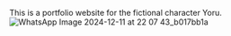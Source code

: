 This is a portfolio website for the fictional character Yoru.
![WhatsApp Image 2024-12-11 at 22 07 43_b017bb1a](https://github.com/user-attachments/assets/7a760e74-8b57-461c-909c-777a10a2ee40)
